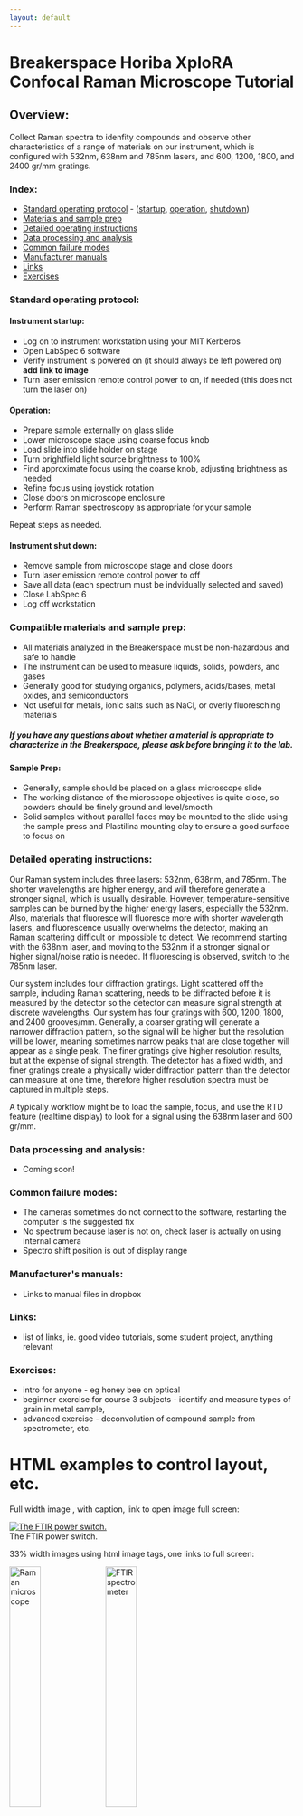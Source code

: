 ```yaml
---
layout: default
---
```

# Breakerspace Horiba XploRA Confocal Raman Microscope Tutorial 

## Overview:

Collect Raman spectra to idenfity compounds and observe other characteristics of a range of materials on our instrument, which is configured with 532nm, 638nm and 785nm lasers, and 600, 1200, 1800, and 2400 gr/mm gratings.

### Index:

* [Standard operating protocol](#sop) - ([startup](#startup), [operation](#operation), [shutdown](#shutdown))
* [Materials and sample prep](#materials)
* [Detailed operating instructions](#details)
* [Data processing and analysis](#data)
* [Common failure modes](#failures)
* [Manufacturer manuals](#manuals)
* [Links](#links)
* [Exercises](#exercises)

<a name="sop"></a>
### Standard operating protocol:

<a name="startup"></a> 
#### Instrument startup:


* Log on to instrument workstation using your MIT Kerberos
* Open LabSpec 6 software
* Verify instrument is powered on (it should always be left powered on) __add link to image__
* Turn laser emission remote control power to on, if needed (this does not turn the laser on)

<a name="operation"></a>
#### Operation: 

* Prepare sample externally on glass slide
* Lower microscope stage using coarse focus knob
* Load slide into slide holder on stage
* Turn brightfield light source brightness to 100%
* Find approximate focus using the coarse knob, adjusting brightness as needed
* Refine focus using joystick rotation
* Close doors on microscope enclosure
* Perform Raman spectroscopy as appropriate for your sample

Repeat steps as needed.

<a name="shutdown"></a>
####  Instrument shut down:

* Remove sample from microscope stage and close doors
* Turn laser emission remote control power to off
* Save all data (each spectrum must be indvidually selected and saved)
* Close LabSpec 6
* Log off workstation

<a name="materials"></a> 
### Compatible materials and sample prep: 

* All materials analyzed in the Breakerspace must be non-hazardous and safe to handle
* The instrument can be used to measure liquids, solids, powders, and gases
* Generally good for studying organics, polymers, acids/bases, metal oxides, and semiconductors
* Not useful for metals, ionic salts such as NaCl, or overly fluoresching materials

##### _If you have any questions about whether a material is appropriate to characterize in the Breakerspace, please ask before bringing it to the lab._

#### Sample Prep:

* Generally, sample should be placed on a glass microscope slide
* The working distance of the microscope objectives is quite close, so powders should be finely ground and level/smooth
* Solid samples without parallel faces may be mounted to the slide using the sample press and Plastilina mounting clay to ensure a good surface to focus on

<a name="details"></a> 
### Detailed operating instructions: 

Our Raman system includes three lasers: 532nm, 638nm, and 785nm. The shorter wavelengths are higher energy, and will therefore generate a stronger signal, which is usually desirable. However, temperature-sensitive samples can be burned by the higher energy lasers, especially the 532nm. Also, materials that fluoresce will fluoresce more with shorter wavelength lasers, and fluorescence usually overwhelms the detector, making an Raman scattering difficult or impossible to detect. We recommend starting with the 638nm laser, and moving to the 532nm if a stronger signal or higher signal/noise ratio is needed. If fluorescing is observed, switch to the 785nm laser.

Our system includes four diffraction gratings. Light scattered off the sample, including Raman scattering, needs to be diffracted before it is measured by the detector so the detector can measure signal strength at discrete wavelengths. Our system has four gratings with 600, 1200, 1800, and 2400 grooves/mm. Generally, a coarser grating will generate a narrower diffraction pattern, so the signal will be higher but the resolution will be lower, meaning sometimes narrow peaks that are close together will appear as a single peak. The finer gratings give higher resolution results, but at the expense of signal strength. The detector has a fixed width, and finer gratings create a physically wider diffraction pattern than the detector can measure at one time, therefore higher resolution spectra must be captured in multiple steps.

A typically workflow might be to load the sample, focus, and use the RTD feature (realtime display) to look for a signal using the 638nm laser and 600 gr/mm. 

<a name="data"></a>
### Data processing and analysis:

* Coming soon!

<a name="failures"></a>
### Common failure modes:

* The cameras sometimes do not connect to the software, restarting the computer is the suggested fix
* No spectrum because laser is not on, check laser is actually on using internal camera
* Spectro shift position is out of display range

<a name="manuals"></a>
### Manufacturer's manuals:

* Links to manual files in dropbox

<a name="links"></a>
### Links:

* list of links, ie. good video tutorials, some student project, anything relevant

<a name="exercises"></a>
### Exercises:

* intro for anyone - eg honey bee on optical
* beginner exercise for course 3 subjects - identify and measure types of grain in metal sample, 
* advanced exercise - deconvolution of compound sample from spectrometer, etc.

# HTML examples to control layout, etc.


Full width image , with caption, link to open image full screen:  

<figure style="margin-left:0; margin-right:0;">
	<a href="../assets/img/tutorials/template/ftir-switch.JPG" target="_parent"><img src="../assets/img/tutorials/template/ftir-switch.JPG" alt="The FTIR power switch."></a>
	<figcaption> The FTIR power switch. </figcaption>
</figure>  

33% width images using html image tags, one links to full screen:

<figure style="margin-left:0; margin-right:0;">
	<img src="../assets/img/raman.JPG" alt="Raman microscope" style="width:33%; margin:0"> 
	<img src="../assets/img/ftir.JPG" alt="FTIR spectrometer" style="width:33%; margin:0">
	<a href="../assets/img/sem2.JPG" target="_parent"><img src="../assets/img/sem2.JPG" alt="SEM" style="width:33%; margin:0"></a>
	<figcaption> Raman microscope, FTIR spectrometer, and scanning electron microscope. </figcaption>
</figure>

An image that floats to the right of text:

<img src="../assets/img/tutorials/template/ftir-switch.JPG" alt="FTIR Switch" style="width:33%; float:right; margin-left:10px; margin-bottom:1.4em;"> FLOAT RIGHT - Floating image with text. 

This tag is necessary to clear the float, or else all text below will keep floating next to image: \<div style="clear:both;"></div>
<div style="clear:both;"></div>  

Same thing with image that floats to the left of text:  

<img src="../assets/img/tutorials/template/ftir-switch.JPG" alt="FTIR Switch" style="width:33%; float:left; margin-right:10px; margin-bottom:1.4em;"> FLOAT LEFT - Floating image with text. Floating image with text.Floating image with text.Floating image with text.Floating image with text.Floating image with text.Floating image with text.Floating image with text.Floating image with text.Floating image with text.Floating image with text.Floating image with text.Floating image with text.Floating image with text.Floating image with text.Floating image with text.Floating image with text.Floating image with text.  
<div style="clear:both;"></div>  

A gif sized to 32% width, that autoplays, with link that opens it full size:

<figure style="margin-left:0; margin-right:0;">
  <a href="../assets/img/tutorials/ftir/solid-sample.GIF" target="_parent"><img src="../assets/img/tutorials/ftir/solid-sample.GIF" alt="Solid sample loading." style="width:32%;"></a>
  <figcaption> Loading a solid sample</figcaption>
</figure>

A full width, high resolution gif:

<figure style="margin-left:0; margin-right:0;">
  <a href="../assets/img/tutorials/template/high-res-test.GIF" target="_parent"><img src="../assets/img/tutorials/template/high-res-test.GIF" alt="High res gif test."></a>
  <figcaption> A higher resolution gif</figcaption>
</figure>

An optimized embedded gif that links to a high resolution gif:

<figure style="margin-left:0; margin-right:0;">
  <a href="../assets/img/tutorials/template/high-res-test.GIF" target="_parent"><img src="../assets/img/tutorials/template/optimized-750px.GIF" alt="High res gif test."></a>
  <figcaption> A 750px wide gif that opens at higher resolution</figcaption>
</figure>
  
Embedded video with controls:

<video width="100%" controls>
  <source src="../assets/video/raman-display-flip.MOV" type="video/mp4">
Your browser does not support the video tag.
</video>

